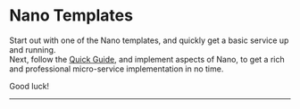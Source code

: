 # Nano Templates
Start out with one of the Nano templates, and quickly get a basic service up and running.  
Next, follow the [Quick Guide](https://github.com/Nano-Core/Nano.Library/wiki/Quick-Guide), and implement aspects of Nano, to get a rich and professional micro-service implementation in no time.  

Good luck!

***

